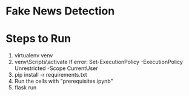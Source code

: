 # Fake News Detection

# Steps to Run

1. virtualenv venv
2. venv\Scripts\activate
    If error: Set-ExecutionPolicy -ExecutionPolicy Unrestricted -Scope CurrentUser
3. pip install -r requirements.txt
4. Run the cells with "prerequisites.ipynb"
5. flask run